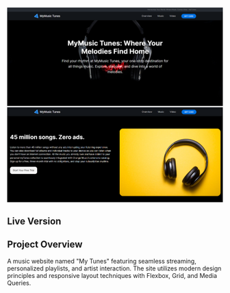 <p >
    <img src="MyTunes_img1.png" > 
    <img src="MyTunes_img2.png">
</p>

## Live Version

<!-- **[Click here! :)](file:///D:/Major%20Projects/Hackathon%201.0/1.%20My%20Tunes/index.html)** -->

## Project Overview

A music website named "My Tunes" featuring seamless streaming, personalized playlists, and artist interaction. The site utilizes modern design principles and responsive layout techniques with Flexbox, Grid, and Media Queries.
